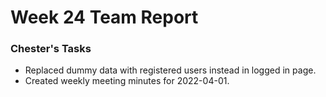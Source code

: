 # Week 24 Team Report

### Chester's Tasks
- Replaced dummy data with registered users instead in logged in page.
- Created weekly meeting minutes for 2022-04-01.